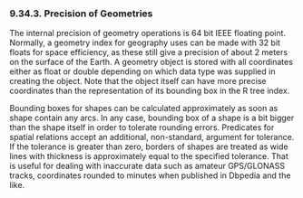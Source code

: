 <div id="sqlrefgeospatialpg" class="section">

<div class="titlepage">

<div>

<div>

### 9.34.3. Precision of Geometries

</div>

</div>

</div>

The internal precision of geometry operations is 64 bit IEEE floating
point. Normally, a geometry index for geography uses can be made with 32
bit floats for space efficiency, as these still give a precision of
about 2 meters on the surface of the Earth. A geometry object is stored
with all coordinates either as float or double depending on which data
type was supplied in creating the object. Note that the object itself
can have more precise coordinates than the representation of its
bounding box in the R tree index.

Bounding boxes for shapes can be calculated approximately as soon as
shape contain any arcs. In any case, bounding box of a shape is a bit
bigger than the shape itself in order to tolerate rounding errors.
Predicates for spatial relations accept an additional, non-standard,
argument for tolerance. If the tolerance is greater than zero, borders
of shapes are treated as wide lines with thickness is approximately
equal to the specified tolerance. That is useful for dealing with
inaccurate data such as amateur GPS/GLONASS tracks, coordinates rounded
to minutes when published in Dbpedia and the like.

</div>
